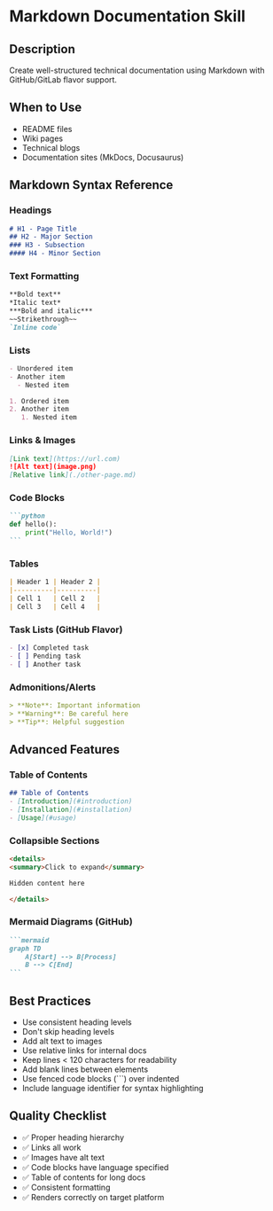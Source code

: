 # Markdown Documentation Skill

## Description
Create well-structured technical documentation using Markdown with GitHub/GitLab flavor support.

## When to Use
- README files
- Wiki pages
- Technical blogs
- Documentation sites (MkDocs, Docusaurus)

## Markdown Syntax Reference

### Headings
```markdown
# H1 - Page Title
## H2 - Major Section
### H3 - Subsection
#### H4 - Minor Section
```

### Text Formatting
```markdown
**Bold text**
*Italic text*
***Bold and italic***
~~Strikethrough~~
`Inline code`
```

### Lists
```markdown
- Unordered item
- Another item
  - Nested item

1. Ordered item
2. Another item
   1. Nested item
```

### Links & Images
```markdown
[Link text](https://url.com)
![Alt text](image.png)
[Relative link](./other-page.md)
```

### Code Blocks
````markdown
```python
def hello():
    print("Hello, World!")
```
````

### Tables
```markdown
| Header 1 | Header 2 |
|----------|----------|
| Cell 1   | Cell 2   |
| Cell 3   | Cell 4   |
```

### Task Lists (GitHub Flavor)
```markdown
- [x] Completed task
- [ ] Pending task
- [ ] Another task
```

### Admonitions/Alerts
```markdown
> **Note**: Important information
> **Warning**: Be careful here
> **Tip**: Helpful suggestion
```

## Advanced Features

### Table of Contents
```markdown
## Table of Contents
- [Introduction](#introduction)
- [Installation](#installation)
- [Usage](#usage)
```

### Collapsible Sections
```markdown
<details>
<summary>Click to expand</summary>

Hidden content here

</details>
```

### Mermaid Diagrams (GitHub)
````markdown
```mermaid
graph TD
    A[Start] --> B[Process]
    B --> C[End]
```
````

## Best Practices
- Use consistent heading levels
- Don't skip heading levels
- Add alt text to images
- Use relative links for internal docs
- Keep lines < 120 characters for readability
- Add blank lines between elements
- Use fenced code blocks (```) over indented
- Include language identifier for syntax highlighting

## Quality Checklist
- ✅ Proper heading hierarchy
- ✅ Links all work
- ✅ Images have alt text
- ✅ Code blocks have language specified
- ✅ Table of contents for long docs
- ✅ Consistent formatting
- ✅ Renders correctly on target platform

